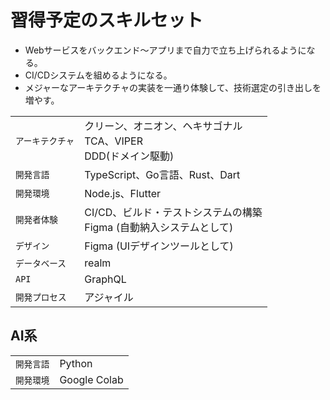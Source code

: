 # 習得予定のスキルセット

* Webサービスをバックエンド〜アプリまで自力で立ち上げられるようになる。
* CI/CDシステムを組めるようになる。
* メジャーなアーキテクチャの実装を一通り体験して、技術選定の引き出しを増やす。

|   |     |
|-------|-----------|
| `アーキテクチャ` |  クリーン、オニオン、ヘキサゴナル<br>TCA、VIPER<br>DDD(ドメイン駆動)   |
| `開発言語`   | TypeScript、Go言語、Rust、Dart  |
| `開発環境`   | Node.js、Flutter |
| `開発者体験` | CI/CD、ビルド・テストシステムの構築<br>Figma (自動納入システムとして) |
| `デザイン` | Figma (UIデザインツールとして) |
| `データベース` | realm  |
| `API` | GraphQL  |
| `開発プロセス` |  アジャイル  |

## AI系

|   |     |
|-------|-----------|
| `開発言語`   | Python  |
| `開発環境`   | Google Colab |

